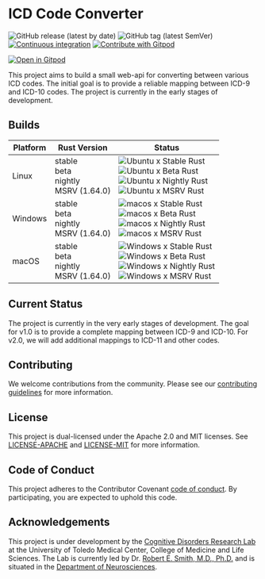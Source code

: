
# ICD Code Converter

![GitHub release (latest by date)](https://img.shields.io/github/v/release/CogDisResLab/icd-converter)
![GitHub tag (latest SemVer)](https://img.shields.io/github/v/tag/CogDisResLab/icd-converter)
[![Continuous integration](https://github.com/CogDisResLab/icd-converter/actions/workflows/ci.yaml/badge.svg?branch=main&event=push)](https://github.com/CogDisResLab/icd-converter/actions/workflows/ci.yaml)
[![Contribute with Gitpod](https://img.shields.io/badge/Contribute%20with-Gitpod-908a85?logo=gitpod)](https://gitpod.io/#CogDisResLab/icd-converter)


[![Open in Gitpod](https://gitpod.io/button/open-in-gitpod.svg)](https://gitpod.io/#CogDisResLab/icd-converter)

This project aims to build a small web-api for converting between various ICD codes. The initial goal is to provide a reliable mapping between ICD-9 and ICD-10 codes. The project is currently in the early stages of development.

## Builds

| Platform | Rust Version |Status |
| -------- | ------ | ------ |
| Linux    | stable <br/> beta <br/> nightly <br/> MSRV (1.64.0) | ![Ubuntu x Stable Rust](https://img.shields.io/endpoint?url=https://gist.githubusercontent.com/CogDisResLab/6e694db1d6b96980c71ea0f13611d6c4/raw/ubuntu-stable.json) <br/> ![Ubuntu x Beta Rust](https://img.shields.io/endpoint?url=https://gist.githubusercontent.com/CogDisResLab/6e694db1d6b96980c71ea0f13611d6c4/raw/ubuntu-beta.json) <br/> ![Ubuntu x Nightly Rust](https://img.shields.io/endpoint?url=https://gist.githubusercontent.com/CogDisResLab/6e694db1d6b96980c71ea0f13611d6c4/raw/ubuntu-nightly.json) <br/> ![Ubuntu x MSRV Rust](https://img.shields.io/endpoint?url=https://gist.githubusercontent.com/CogDisResLab/6e694db1d6b96980c71ea0f13611d6c4/raw/ubuntu-msrv.json) |
| Windows  | stable <br/> beta <br/> nightly <br/> MSRV (1.64.0) | ![macos x Stable Rust](https://img.shields.io/endpoint?url=https://gist.githubusercontent.com/CogDisResLab/6e694db1d6b96980c71ea0f13611d6c4/raw/windows-stable.json) <br/> ![macos x Beta Rust](https://img.shields.io/endpoint?url=https://gist.githubusercontent.com/CogDisResLab/6e694db1d6b96980c71ea0f13611d6c4/raw/windows-beta.json) <br/> ![macos x Nightly Rust](https://img.shields.io/endpoint?url=https://gist.githubusercontent.com/CogDisResLab/6e694db1d6b96980c71ea0f13611d6c4/raw/windows-nightly.json) <br/> ![macos x MSRV Rust](https://img.shields.io/endpoint?url=https://gist.githubusercontent.com/CogDisResLab/6e694db1d6b96980c71ea0f13611d6c4/raw/windows-msrv.json) |
| macOS    | stable <br/> beta <br/> nightly <br/> MSRV (1.64.0) | ![Windows x Stable Rust](https://img.shields.io/endpoint?url=https://gist.githubusercontent.com/CogDisResLab/6e694db1d6b96980c71ea0f13611d6c4/raw/macos-stable.json) <br/> ![Windows x Beta Rust](https://img.shields.io/endpoint?url=https://gist.githubusercontent.com/CogDisResLab/6e694db1d6b96980c71ea0f13611d6c4/raw/macos-beta.json) <br/> ![Windows x Nightly Rust](https://img.shields.io/endpoint?url=https://gist.githubusercontent.com/CogDisResLab/6e694db1d6b96980c71ea0f13611d6c4/raw/macos-nightly.json) <br/> ![Windows x MSRV Rust](https://img.shields.io/endpoint?url=https://gist.githubusercontent.com/CogDisResLab/6e694db1d6b96980c71ea0f13611d6c4/raw/macos-msrv.json) |

## Current Status

The project is currently in the very early stages of development. The goal for v1.0 is to provide a complete mapping between ICD-9 and ICD-10. For v2.0, we will add additional mappings to ICD-11 and other codes.

## Contributing

We welcome contributions from the community. Please see our [contributing guidelines](CONTRIBUTING.md) for more information.

## License

This project is dual-licensed under the Apache 2.0 and MIT licenses. See [LICENSE-APACHE](LICENSE-APACHE) and [LICENSE-MIT](LICENSE-MIT) for more information.

## Code of Conduct

This project adheres to the Contributor Covenant [code of conduct](CODE_OF_CONDUCT.md). By participating, you are expected to uphold this code.

## Acknowledgements

This project is under development by the [Cognitive Disorders Research Lab](https://cogdisreslab.org) at the University of Toledo Medical Center, College of Medicine and Life Sciences. The Lab is currently led by Dr. [Robert E. Smith, M.D., Ph.D.](https://www.utoledo.edu/med/depts/neurosciences/smith.html) and is situated in the [Department of Neurosciences](https://www.utoledo.edu/med/depts/neurosciences/).
